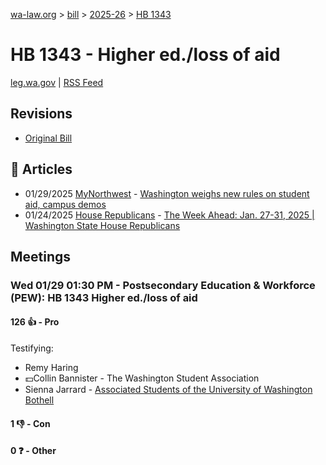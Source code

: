 [wa-law.org](/) > [bill](/bill/) > [2025-26](/bill/2025-26/) > [HB 1343](/bill/2025-26/hb/1343/)

# HB 1343 - Higher ed./loss of aid
[leg.wa.gov](https://app.leg.wa.gov/billsummary?BillNumber=1343&Year=2025&Initiative=false) | [RSS Feed](./rss.xml)

## Revisions
* [Original Bill](1/)

## 📰 Articles
* 01/29/2025 [MyNorthwest](/org/mynorthwest/) - [Washington weighs new rules on student aid, campus demos](https://mynorthwest.com/mynorthwest-politics/washington-demos/4036272#:~:text=House%20Bill%20(HB)%201343)
* 01/24/2025 [House Republicans](/org/house_republicans/) - [The Week Ahead: Jan. 27-31, 2025 | Washington State House Republicans](https://houserepublicans.wa.gov/week/the-week-ahead-jan-27-31-2025/#:~:text=HB%201343)

## Meetings
### Wed 01/29 01:30 PM - Postsecondary Education & Workforce (PEW): HB 1343 Higher ed./loss of aid
#### 126 👍 - Pro
Testifying:
* Remy Haring
* 💵Collin Bannister - The Washington Student Association
* Sienna Jarrard - [Associated Students of the University of Washington Bothell](/org/associated_students_of_the_university_of_washington_bothell/)

#### 1 👎 - Con

#### 0 ❓ - Other
